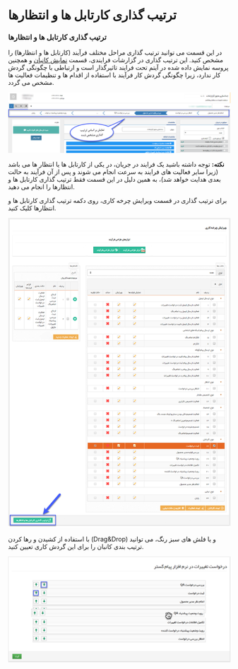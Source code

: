 # ترتیب گذاری کارتابل ها و انتظارها        

### ترتیب گذاری کارتابل ها و انتظارها

در این قسمت می توانید ترتیب گذاری مراحل مختلف فرآیند (کارتابل ها و انتظارها) را مشخص کنید. این ترتیب گذاری در گزارشات فرایندی، قسمت [نمایش کانبان](../../../../ManagementAndReports/Workflow/Kanbanview.md) و همچنین پروسه نمایش داده شده در آیتم تحت فرایند تاثیرگذار است و ارتباطی با چگونگی گردش کار ندارد، زیرا چگونگی گردش کار فرآیند با استفاده از اقدام ها و تنظیمات فعالیت ها مشخص می گردد.

![](KanbanSorting/KanbanSorting3.png)

**نکته:** توجه داشته باشید یک فرایند در جریان، در یکی از کارتابل ها یا انتظار ها می باشد (زیرا سایر فعالیت های فرایند به سرعت انجام می شوند و پس از آن فرآیند به حالت بعدی هدایت خواهد شد)، به همین دلیل در این قسمت فقط ترتیب گذاری کارتابل ها و انتظارها را انجام می دهید.

برای ترتیب گذاری در قسمت ویرایش چرخه کاری، روی دکمه ترتیب گذاری کارتابل ها و انتظارها کلیک کنید.

![](KanbanSorting/KanbanSorting1.png)

با استفاده از کشیدن و رها کردن (Drag&Drop) و یا فلش های سبز رنگ، می توانید ترتیب بندی کانبان را برای این گردش کاری تعیین کنید.

![](KanbanSorting/KanbanSorting4.png)